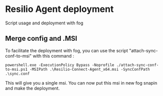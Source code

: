 # Resilio Agent deployment
Script usage and deployment with fog


## Merge config and .MSI
To facilitate the deployment with fog, you can use the script "attach-sync-conf-to-msi" with this command : 

```
powershell.exe -ExecutionPolicy Bypass -Noprofile ./attach-sync-conf-to-msi.ps1 -MSIPath .\Resilio-Connect-Agent_x64.msi -SyncConfPath .\sync.conf
```

This will give you a single msi. You can now put this msi in new fog snapin and make the deployment.
